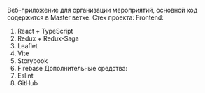 Веб-приложение для организации мероприятий, основной код содержится в Master ветке. 
Стек проекта:
Frontend: 
1. React + TypeScript
2. Redux + Redux-Saga
3. Leaflet
4. Vite
5. Storybook
6. Firebase
Дополнительные средства:
1. Eslint
2. GitHub
